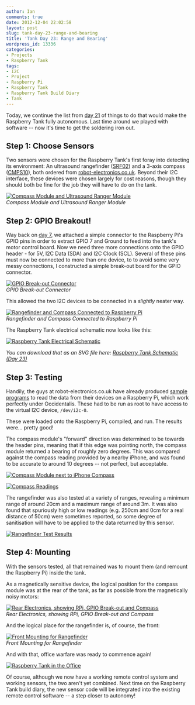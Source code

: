 ```yaml
---
author: Ian
comments: true
date: 2012-12-04 22:02:58
layout: post
slug: tank-day-23-range-and-bearing
title: 'Tank Day 23: Range and Bearing'
wordpress_id: 13336
categories:
- Projects
- Raspberry Tank
tags:
- I2C
- Project
- Raspberry Pi
- Raspberry Tank
- Raspberry Tank Build Diary
- Tank
---
```


Today, we continue the list from [day 21](../tank-day-21-designing-for-autonomy/) of things to do that would make the Raspberry Tank fully autonomous. Last time around we played with software -- now it's time to get the soldering iron out.

## Step 1: Choose Sensors

Two sensors were chosen for the Raspberry Tank's first foray into detecting its environment: An ultrasound rangefinder ([SRF02](http://www.robot-electronics.co.uk/htm/srf02tech.htm)) and a 3-axis compass ([CMPS10](http://www.robot-electronics.co.uk/htm/cmps10doc.htm)), both ordered from [robot-electronics.co.uk](http://www.robot-electronics.co.uk). Beyond their I2C interface, these devices were chosen largely for cost reasons, though they should both be fine for the job they will have to do on the tank.

[![Compass Module and Ultrasound Ranger Module](/raspberrytank/2012-11-21_14-52-49_919-600x338.jpg)](/raspberrytank/2012-11-21_14-52-49_919.jpg)<br/>
_Compass Module and Ultrasound Ranger Module_

## Step 2: GPIO Breakout!

Way back on [day 7](../tank-day-7-bridging-the-gap/), we attached a simple connector to the Raspberry Pi's GPIO pins in order to extract GPIO 7 and Ground to feed into the tank's motor control board. Now we need three more connections onto the GPIO header - for 5V, I2C Data (SDA) and I2C Clock (SCL). Several of these pins must now be connected to more than one device, to to avoid some very messy connections, I constructed a simple break-out board for the GPIO connector.

[![GPIO Break-out Connector](/raspberrytank/2012-11-21_16-29-18_124-600x338.jpg)](/raspberrytank/2012-11-21_16-29-18_124.jpg)<br/>
_GPIO Break-out Connector_

This allowed the two I2C devices to be connected in a _slightly_ neater way.

[![Rangefinder and Compass Connected to Raspberry Pi](/raspberrytank/2012-12-04_12-53-18_144-600x310.jpg)](/raspberrytank/2012-12-04_12-53-18_144.jpg)<br/>
_Rangefinder and Compass Connected to Raspberry Pi_

The Raspberry Tank electrical schematic now looks like this:

[![Raspberry Tank Electrical Schematic](/raspberrytank/raspberry-tank-schematic-433x500.png)](/raspberrytank/raspberry-tank-schematic-3.png)

_You can download that as an SVG file here: [Raspberry Tank Schematic (Day 23)](/raspberrytank/raspberry-tank-schematic-3.svg)_

## Step 3: Testing

Handily, the guys at robot-electronics.co.uk have already produced [sample programs](http://robot-electronics.co.uk/htm/raspberry_pi_examples.htm) to read the data from their devices on a Raspberry Pi, which work perfectly under Occidentalis. These had to be run as root to have access to the virtual I2C device, `/dev/i2c-0`.

These were loaded onto the Raspberry Pi, compiled, and run. The results were... pretty good!

The compass module's "forward" direction was determined to be towards the header pins, meaning that if this edge was pointing north, the compass module returned a bearing of roughly zero degrees. This was compared against the compass reading provided by a nearby iPhone, and was found to be accurate to around 10 degrees -- not perfect, but acceptable.

[![Compass Module next to iPhone Compass](/raspberrytank/2012-12-04_12-43-26_835.jpg)](/raspberrytank/2012-12-04_12-43-26_835.jpg)

[![Compass Readings](/raspberrytank/compasstest.png)](/raspberrytank/compasstest.png)

The rangefinder was also tested at a variety of ranges, revealing a minimum range of around 20cm and a maximum range of around 3m. It was also found that spuriously high or low readings (e.g. 250cm and 0cm for a real distance of 50cm) were sometimes reported, so some degree of sanitisation will have to be applied to the data returned by this sensor.

[![Rangefinder Test Results](/raspberrytank/srftest.png)](/raspberrytank/srftest.png)

## Step 4: Mounting

With the sensors tested, all that remained was to mount them (and remount the Raspberry Pi) inside the tank.

As a magnetically sensitive device, the logical position for the compass module was at the rear of the tank, as far as possible from the magnetically noisy motors:

[![Rear Electronics, showing RPi, GPIO Break-out and Compass](/raspberrytank/2012-12-04_12-55-38_282-600x338.jpg)](/raspberrytank/2012-12-04_12-55-38_282.jpg)<br/>_Rear Electronics, showing RPi, GPIO Break-out and Compass_

And the logical place for the rangefinder is, of course, the front:

[![Front Mounting for Rangefinder](/raspberrytank/2012-12-04_12-58-41_241-600x338.jpg)](/raspberrytank/2012-12-04_12-58-41_241.jpg)<br/>
_Front Mounting for Rangefinder_

And with that, office warfare was ready to commence again!

[![Raspberry Tank in the Office](/raspberrytank/2012-12-04_13-00-07_363-600x387.jpg)](/raspberrytank/2012-12-04_13-00-07_363.jpg)

Of course, although we now have a working remote control system and working sensors, the two aren't yet combined. Next time on the Raspberry Tank build diary, the new sensor code will be integrated into the existing remote control software -- a step closer to autonomy!
